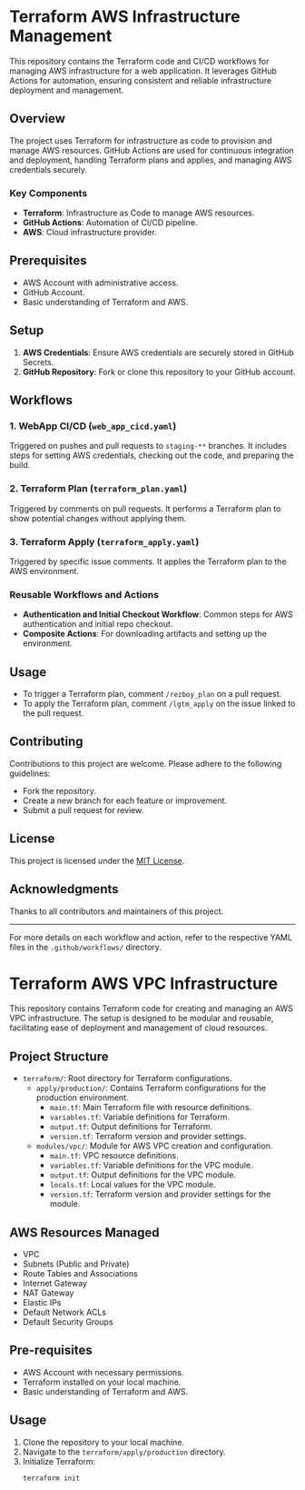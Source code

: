 # Terraform AWS Infrastructure Management

This repository contains the Terraform code and CI/CD workflows for managing AWS infrastructure for a web application. It leverages GitHub Actions for automation, ensuring consistent and reliable infrastructure deployment and management.

## Overview

The project uses Terraform for infrastructure as code to provision and manage AWS resources. GitHub Actions are used for continuous integration and deployment, handling Terraform plans and applies, and managing AWS credentials securely.

### Key Components

- **Terraform**: Infrastructure as Code to manage AWS resources.
- **GitHub Actions**: Automation of CI/CD pipeline.
- **AWS**: Cloud infrastructure provider.

## Prerequisites

- AWS Account with administrative access.
- GitHub Account.
- Basic understanding of Terraform and AWS.

## Setup

1. **AWS Credentials**: Ensure AWS credentials are securely stored in GitHub Secrets.
2. **GitHub Repository**: Fork or clone this repository to your GitHub account.

## Workflows

### 1. WebApp CI/CD (`web_app_cicd.yaml`)

Triggered on pushes and pull requests to `staging-**` branches. It includes steps for setting AWS credentials, checking out the code, and preparing the build.

### 2. Terraform Plan (`terraform_plan.yaml`)

Triggered by comments on pull requests. It performs a Terraform plan to show potential changes without applying them.

### 3. Terraform Apply (`terraform_apply.yaml`)

Triggered by specific issue comments. It applies the Terraform plan to the AWS environment.

### Reusable Workflows and Actions

- **Authentication and Initial Checkout Workflow**: Common steps for AWS authentication and initial repo checkout.
- **Composite Actions**: For downloading artifacts and setting up the environment.

## Usage

- To trigger a Terraform plan, comment `/rezboy_plan` on a pull request.
- To apply the Terraform plan, comment `/lgtm_apply` on the issue linked to the pull request.

## Contributing

Contributions to this project are welcome. Please adhere to the following guidelines:
- Fork the repository.
- Create a new branch for each feature or improvement.
- Submit a pull request for review.

## License

This project is licensed under the [MIT License](LICENSE).

## Acknowledgments

Thanks to all contributors and maintainers of this project.

---

For more details on each workflow and action, refer to the respective YAML files in the `.github/workflows/` directory.



# Terraform AWS VPC Infrastructure

This repository contains Terraform code for creating and managing an AWS VPC infrastructure. The setup is designed to be modular and reusable, facilitating ease of deployment and management of cloud resources.

## Project Structure

- `terraform/`: Root directory for Terraform configurations.
  - `apply/production/`: Contains Terraform configurations for the production environment.
    - `main.tf`: Main Terraform file with resource definitions.
    - `variables.tf`: Variable definitions for Terraform.
    - `output.tf`: Output definitions for Terraform.
    - `version.tf`: Terraform version and provider settings.
  - `modules/vpc/`: Module for AWS VPC creation and configuration.
    - `main.tf`: VPC resource definitions.
    - `variables.tf`: Variable definitions for the VPC module.
    - `output.tf`: Output definitions for the VPC module.
    - `locals.tf`: Local values for the VPC module.
    - `version.tf`: Terraform version and provider settings for the module.

## AWS Resources Managed

- VPC
- Subnets (Public and Private)
- Route Tables and Associations
- Internet Gateway
- NAT Gateway
- Elastic IPs
- Default Network ACLs
- Default Security Groups

## Pre-requisites

- AWS Account with necessary permissions.
- Terraform installed on your local machine.
- Basic understanding of Terraform and AWS.

## Usage

1. Clone the repository to your local machine.
2. Navigate to the `terraform/apply/production` directory.
3. Initialize Terraform:
   ```sh
   terraform init
